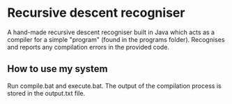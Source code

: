 # Recursive descent recogniser
A hand-made recursive descent recogniser built in Java which acts as a compiler for a simple "program" (found in the programs folder). 
Recognises and reports any compilation errors in the provided code.

## How to use my system
Run compile.bat and execute.bat.
The output of the compilation process is stored in the output.txt file.
